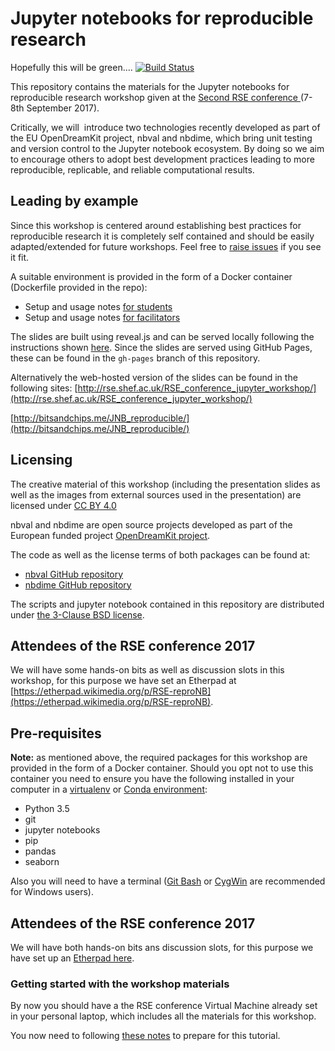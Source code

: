 # Jupyter notebooks for reproducible research

Hopefully this will be green....
[![Build Status](https://travis-ci.org/trallard/JNB_reproducible.svg?branch=master)](https://travis-ci.org/trallard/JNB_reproducible)

This repository contains the materials for the Jupyter notebooks for reproducible research workshop given at the [Second RSE conference ](http://rse.ac.uk/conf2017/) (7-8th September 2017).

Critically, we will  introduce two technologies recently developed as part of the EU OpenDreamKit project, nbval and nbdime, which bring unit testing and version control to the Jupyter notebook ecosystem.
By doing so we aim to encourage others to adopt best development practices leading to more reproducible, replicable, and reliable computational results.

## Leading by example

Since this workshop is centered  around establishing best practices for reproducible research it is completely self contained and should be easily adapted/extended for future
 workshops.
 Feel free to [raise issues](https://github.com/trallard/JNB_reproducible/issues) if you see it fit.

A suitable environment is provided in the form of a Docker container (Dockerfile provided in the repo):
 - Setup and usage notes [for students](./user_setup_notes.md)
 - Setup and usage notes [for facilitators](./facilitator_notes.md)

The slides are built using reveal.js and can be served locally following the instructions shown [here](https://github.com/hakimel/reveal.js/).
 Since the slides are served using GitHub Pages, these can be found in the `gh-pages` branch of this repository.

Alternatively the web-hosted version of the slides can be found in the following sites: [http://rse.shef.ac.uk/RSE_conference_jupyter_workshop/](http://rse.shef.ac.uk/RSE_conference_jupyter_workshop/)

[http://bitsandchips.me/JNB_reproducible/](http://bitsandchips.me/JNB_reproducible/)

## Licensing

The creative material of this workshop (including the presentation slides as well as the images from external sources used in the presentation) are licensed under [ CC BY 4.0 ](https://creativecommons.org/licenses/by/4.0/)

nbval and nbdime are open source projects developed as part of the European funded project [OpenDreamKit project](http://opendreamkit.org).

The code as well as the license terms of both packages can be found at:
- [nbval GitHub repository](https://github.com/computationalmodelling/nbval)
- [nbdime GitHub repository](https://github.com/jupyter/nbdime)

The scripts and jupyter notebook contained in this repository are distributed under [the 3-Clause BSD license](https://opensource.org/licenses/BSD-3-Clause).

## Attendees of the RSE conference 2017
We will have some hands-on bits as well as discussion slots in this workshop, for this purpose we have set an Etherpad at [https://etherpad.wikimedia.org/p/RSE-reproNB](https://etherpad.wikimedia.org/p/RSE-reproNB).


## Pre-requisites

**Note:** as mentioned above, the required packages for this workshop are provided in the form of a Docker container.  Should you opt not to use this container you need to ensure you have the following installed in your computer in a [virtualenv](https://virtualenv.pypa.io/en/stable/) or [Conda environment](https://conda.io/docs/user-guide/tasks/manage-environments.html):
- Python 3.5
- git
- jupyter notebooks
- pip
- pandas
- seaborn

Also you will need to have a terminal ([Git Bash](https://git-for-windows.github.io/) or [CygWin](http://www.cygwin.com/) are recommended for Windows users).

## Attendees of the RSE conference 2017
We will have both hands-on bits ans discussion slots, for this purpose we have set up an  [ Etherpad here](https://etherpad.wikimedia.org/p/RSE-reproNB).


### Getting started with the workshop materials
By now you should have a the RSE conference Virtual Machine already set in your personal laptop, which includes all the materials for this workshop.

You now need to following [these notes](./user_setup_notes.md) to prepare for this tutorial.
